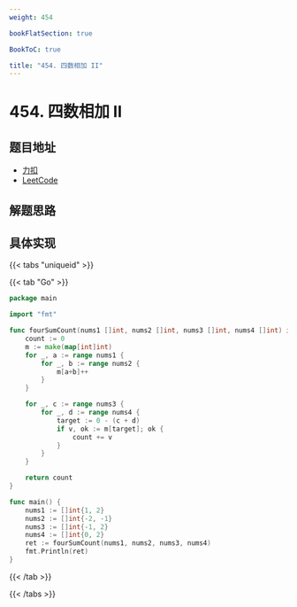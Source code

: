 ```yaml
---
weight: 454

bookFlatSection: true

BookToC: true

title: "454. 四数相加 II"
---
```


# 454. 四数相加 II

## 题目地址

+ [力扣](https://leetcode.cn/problems/4sum-ii/)
+ [LeetCode](https://leetcode.com/problems/4sum-ii/)

## 解题思路

## 具体实现

{{< tabs "uniqueid" >}}

{{< tab "Go" >}}

```go
package main

import "fmt"

func fourSumCount(nums1 []int, nums2 []int, nums3 []int, nums4 []int) int {
	count := 0
	m := make(map[int]int)
	for _, a := range nums1 {
		for _, b := range nums2 {
			m[a+b]++
		}
	}

	for _, c := range nums3 {
		for _, d := range nums4 {
			target := 0 - (c + d)
			if v, ok := m[target]; ok {
				count += v
			}
		}
	}

	return count
}

func main() {
	nums1 := []int{1, 2}
	nums2 := []int{-2, -1}
	nums3 := []int{-1, 2}
	nums4 := []int{0, 2}
	ret := fourSumCount(nums1, nums2, nums3, nums4)
	fmt.Println(ret)
}

```

{{< /tab  >}}

{{< /tabs  >}}

